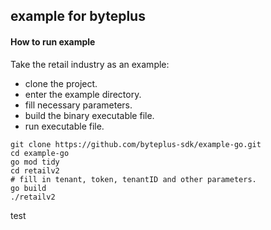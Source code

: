 ## example for byteplus

#### How to run example
Take the retail industry as an example:
* clone the project.
* enter the example directory.
* fill necessary parameters.
* build the binary executable file.
* run executable file.

```shell
git clone https://github.com/byteplus-sdk/example-go.git
cd example-go
go mod tidy
cd retailv2
# fill in tenant, token, tenantID and other parameters.
go build
./retailv2
```

test